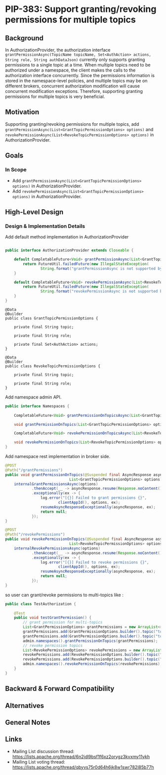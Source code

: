 # PIP-383: Support granting/revoking permissions for multiple topics

## Background

In AuthorizationProvider, the authorization interface `grantPermissionAsync(TopicName topicName, Set<AuthAction> actions, String role, String authDataJson)` currently only supports granting permissions to a single topic at a time.
When multiple topics need to be authorized under a namespace, the client makes the calls to the authorization interface concurrently. 
Since the permissions information is stored in the namespace-level policies, and multiple topics may be on different brokers, concurrent authorization modification will cause concurrent modification exceptions. 
Therefore, supporting granting permissions for multiple topics is very beneficial.


## Motivation

Supporting granting/revoking permissions for multiple topics, 
add `grantPermissionAsync(List<GrantTopicPermissionOptions> options)` and `revokePermissionAsync(List<RevokeTopicPermissionOptions> options)` in AuthorizationProvider.

## Goals

### In Scope

- Add `grantPermissionAsync(List<GrantTopicPermissionOptions> options)` in AuthorizationProvider.
- Add `revokePermissionAsync(List<GrantTopicPermissionOptions> options)` in AuthorizationProvider.

## High-Level Design

### Design & Implementation Details

Add default method implementation in AuthorizationProvider
```java

public interface AuthorizationProvider extends Closeable {

    default CompletableFuture<Void> grantPermissionAsync(List<GrantTopicPermissionOptions> options) {
        return FutureUtil.failedFuture(new IllegalStateException(
                String.format("grantPermissionAsync is not supported by the Authorization")));
    }

    default CompletableFuture<Void> revokePermissionAsync(List<RevokeTopicPermissionOptions> options) {
        return FutureUtil.failedFuture(new IllegalStateException(
                String.format("revokePermissionAsync is not supported by the Authorization")));
    }
}
```

```
@Data
@Builder
public class GrantTopicPermissionOptions {

    private final String topic;
    
    private final String role;

    private final Set<AuthAction> actions;
}

@Data
@Builder
public class RevokeTopicPermissionOptions {

    private final String topic;

    private final String role;
}
```

Add namespace admin API.

```java
public interface Namespaces {
    
    CompletableFuture<Void> grantPermissionOnTopicsAsync(List<GrantTopicPermissionOptions> options);

    void grantPermissionOnTopics(List<GrantTopicPermissionOptions> options) throws PulsarAdminException;

    CompletableFuture<Void> revokePermissionOnTopicsAsync(List<RevokeTopicPermissionOptions> options);

    void revokePermissionOnTopics(List<RevokeTopicPermissionOptions> options) throws PulsarAdminException;
}
```

Add namespace rest implementation in broker side.
```java
@POST
@Path("/grantPermissions")
public void grantPermissionOnTopics(@Suspended final AsyncResponse asyncResponse,
                             List<GrantTopicPermissionOptions> options) {
    internalGrantPermissionsAsync(options)
            .thenAccept(__ -> asyncResponse.resume(Response.noContent().build()))
            .exceptionally(ex -> {
                log.error("[{}] Failed to grant permissions {}",
                        clientAppId(), options, ex);
                resumeAsyncResponseExceptionally(asyncResponse, ex);
                return null;
            });
}

@POST
@Path("/revokePermissions")
public void revokePermissionOnTopics(@Suspended final AsyncResponse asyncResponse,
                             List<RevokeTopicPermissionOptions> options) {
    internalRevokePermissionsAsync(options)
            .thenAccept(__ -> asyncResponse.resume(Response.noContent().build()))
            .exceptionally(ex -> {
                log.error("[{}] Failed to revoke permissions {}",
                        clientAppId(), options, ex);
                resumeAsyncResponseExceptionally(asyncResponse, ex);
                return null;
            });
}
```

so user can grant/revoke permissions to multi-topics like :
```java
public class TestAuthorization {
    
    @Test
    public void testGrantPermission() {
        // grant permission for multi-topics
        List<GrantPermissionOptions> grantPermissions = new ArrayList<>();
        grantPermissions.add(GrantPermissionOptions.builder().topic("topic1").role("role1").actions(Set.of(AuthAction.produce)).build());
        grantPermissions.add(GrantPermissionOptions.builder().topic("topic2").role("role2").actions(Set.of(AuthAction.consume)).build());
        admin.namespaces().grantPermissionOnTopics(grantPermissions);
        // revoke permission topics
        List<RevokePermissionOptions> revokePermissions = new ArrayList<>();
        revokePermissions.add(RevokePermissionOptions.builder().topic("topic1").role("role1").build());
        revokePermissions.add(RevokePermissionOptions.builder().topic("topic2").role("role2").build());
        admin.namespaces().revokePermissionOnTopics(revokePermissions);
    }
}

```

## Backward & Forward Compatibility



## Alternatives

## General Notes

## Links

* Mailing List discussion thread:  https://lists.apache.org/thread/6n2jdl9bsf1f6xz2orygz3kvxmy11ykh
* Mailing List voting thread: https://lists.apache.org/thread/qbyvs75r0d64h6jk8w1swr782l85b77h
